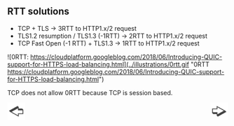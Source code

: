 ## RTT solutions

* TCP + TLS -> 3RTT to HTTP1.x/2 request
* TLS1.2 resumption / TLS1.3 (-1RTT) -> 2RTT to HTTP1.x/2 request
* TCP Fast Open (-1 RTT) + TLS1.3 -> 1RTT to HTTP1.x/2 request

![0RTT: https://cloudplatform.googleblog.com/2018/06/Introducing-QUIC-support-for-HTTPS-load-balancing.html](../illustrations/0rtt.gif "0RTT https://cloudplatform.googleblog.com/2018/06/Introducing-QUIC-support-for-HTTPS-load-balancing.html")

TCP does not allow 0RTT because TCP is session based.

<a href="./slide11.md"><img align="left" src="../illustrations/left.png" width="40" height="40" title="Previous slide" alt="Previous slide"></a>
<a href="./slide13.md"><img align="right" src="../illustrations/right.png" width="40" height="40" title="Next slide" alt="Next slide"></a>